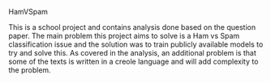 HamVSpam 

This is a school project and contains analysis done based on the question paper.  The main problem this project aims to solve is a Ham vs Spam classification issue and the solution was to train publicly available models to try and solve this. 
As covered in the analysis, an additional problem is that some of the texts is written in a creole language and will add complexity to the problem.
